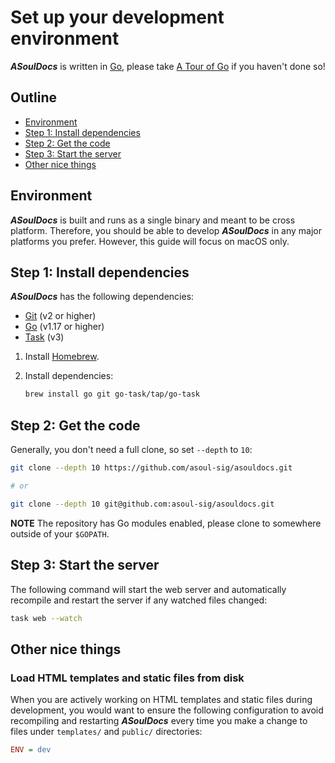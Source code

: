 # Set up your development environment

_**ASoulDocs**_ is written in [Go](https://golang.org/), please take [A Tour of Go](https://tour.golang.org/) if you haven't done so!

## Outline

- [Environment](#environment)
- [Step 1: Install dependencies](#step-1-install-dependencies)
- [Step 2: Get the code](#step-2-get-the-code)
- [Step 3: Start the server](#step-3-start-the-server)
- [Other nice things](#other-nice-things)

## Environment

_**ASoulDocs**_ is built and runs as a single binary and meant to be cross platform. Therefore, you should be able to develop _**ASoulDocs**_ in any major platforms you prefer. However, this guide will focus on macOS only.

## Step 1: Install dependencies

_**ASoulDocs**_ has the following dependencies:

- [Git](https://git-scm.com/book/en/v2/Getting-Started-Installing-Git) (v2 or higher)
- [Go](https://go.dev/doc/install) (v1.17 or higher)
- [Task](https://taskfile.dev/) (v3)

1. Install [Homebrew](https://brew.sh/).
1. Install dependencies:

    ```bash
    brew install go git go-task/tap/go-task
    ```

## Step 2: Get the code

Generally, you don't need a full clone, so set `--depth` to `10`:

```bash
git clone --depth 10 https://github.com/asoul-sig/asouldocs.git

# or

git clone --depth 10 git@github.com:asoul-sig/asouldocs.git
```

**NOTE** The repository has Go modules enabled, please clone to somewhere outside of your `$GOPATH`.

## Step 3: Start the server

The following command will start the web server and automatically recompile and restart the server if any watched files changed:

```bash
task web --watch
```

## Other nice things

### Load HTML templates and static files from disk

When you are actively working on HTML templates and static files during development, you would want to ensure the following configuration to avoid recompiling and restarting _**ASoulDocs**_ every time you make a change to files under `templates/` and `public/` directories:

```ini
ENV = dev
```
